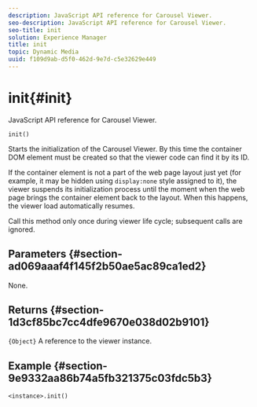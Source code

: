 ```yaml
---
description: JavaScript API reference for Carousel Viewer.
seo-description: JavaScript API reference for Carousel Viewer.
seo-title: init
solution: Experience Manager
title: init
topic: Dynamic Media
uuid: f109d9ab-d5f0-462d-9e7d-c5e32629e449
---
```


# init{#init}

JavaScript API reference for Carousel Viewer.

 `init()`

Starts the initialization of the Carousel Viewer. By this time the container DOM element must be created so that the viewer code can find it by its ID.

If the container element is not a part of the web page layout just yet (for example, it may be hidden using `display:none` style assigned to it), the viewer suspends its initialization process until the moment when the web page brings the container element back to the layout. When this happens, the viewer load automatically resumes.

Call this method only once during viewer life cycle; subsequent calls are ignored.

## Parameters {#section-ad069aaaf4f145f2b50ae5ac89ca1ed2}

None.

## Returns {#section-1d3cf85bc7cc4dfe9670e038d02b9101}

`{Object}` A reference to the viewer instance.

## Example {#section-9e9332aa86b74a5fb321375c03fdc5b3}

```
<instance>.init()
```


